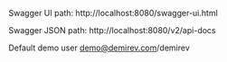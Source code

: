Swagger UI path: http://localhost:8080/swagger-ui.html

Swagger JSON path: http://localhost:8080/v2/api-docs

Default demo user demo@demirev.com/demirev
